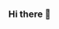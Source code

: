 ### Hi there 👋

<!--
**Junda22/Junda22** is a ✨ _special_ ✨ repository because its `README.md` (this file) appears on your GitHub profile.

Here are some ideas to get you started:
- I'm a Mechatronics Engineer

- 🔭 I’m currently working on Coding
- 🌱 I’m currently learning Python
- 👯 I’m looking to collaborate on Python

#  Skilled languages:
  C (C#)
  PHP, HTML, JS
  JAVA

#  Skilled Programs:
  Adobe Photoshop, Illustrator, After Effects
-->
